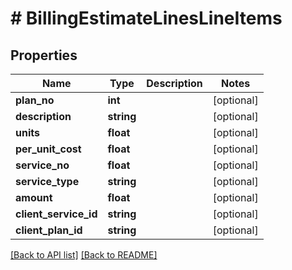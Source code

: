 # # BillingEstimateLinesLineItems

## Properties

Name | Type | Description | Notes
------------ | ------------- | ------------- | -------------
**plan_no** | **int** |  | [optional] 
**description** | **string** |  | [optional] 
**units** | **float** |  | [optional] 
**per_unit_cost** | **float** |  | [optional] 
**service_no** | **float** |  | [optional] 
**service_type** | **string** |  | [optional] 
**amount** | **float** |  | [optional] 
**client_service_id** | **string** |  | [optional] 
**client_plan_id** | **string** |  | [optional] 


[[Back to API list]](../../README.md#endpoints) [[Back to README]](../../README.md)
